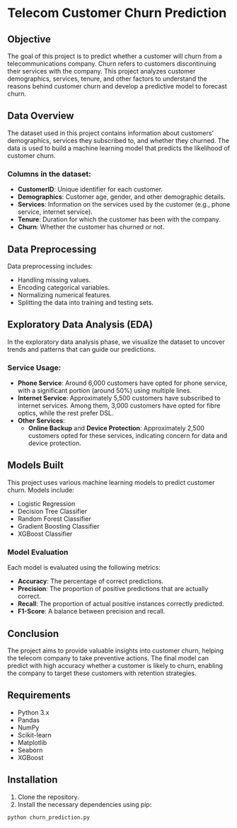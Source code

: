 # Telecom Customer Churn Prediction

## Objective
The goal of this project is to predict whether a customer will churn from a telecommunications company. Churn refers to customers discontinuing their services with the company. This project analyzes customer demographics, services, tenure, and other factors to understand the reasons behind customer churn and develop a predictive model to forecast churn.

## Data Overview
The dataset used in this project contains information about customers' demographics, services they subscribed to, and whether they churned. The data is used to build a machine learning model that predicts the likelihood of customer churn.

### Columns in the dataset:
- **CustomerID**: Unique identifier for each customer.
- **Demographics**: Customer age, gender, and other demographic details.
- **Services**: Information on the services used by the customer (e.g., phone service, internet service).
- **Tenure**: Duration for which the customer has been with the company.
- **Churn**: Whether the customer has churned or not.

## Data Preprocessing
Data preprocessing includes:
- Handling missing values.
- Encoding categorical variables.
- Normalizing numerical features.
- Splitting the data into training and testing sets.

## Exploratory Data Analysis (EDA)
In the exploratory data analysis phase, we visualize the dataset to uncover trends and patterns that can guide our predictions.

### Service Usage:
- **Phone Service**: Around 6,000 customers have opted for phone service, with a significant portion (around 50%) using multiple lines.
- **Internet Service**: Approximately 5,500 customers have subscribed to internet services. Among them, 3,000 customers have opted for fibre optics, while the rest prefer DSL.
- **Other Services**: 
  - **Online Backup** and **Device Protection**: Approximately 2,500 customers opted for these services, indicating concern for data and device protection.

## Models Built
This project uses various machine learning models to predict customer churn. Models include:
- Logistic Regression
- Decision Tree Classifier
- Random Forest Classifier
- Gradient Boosting Classifier
- XGBoost Classifier

### Model Evaluation
Each model is evaluated using the following metrics:
- **Accuracy**: The percentage of correct predictions.
- **Precision**: The proportion of positive predictions that are actually correct.
- **Recall**: The proportion of actual positive instances correctly predicted.
- **F1-Score**: A balance between precision and recall.

## Conclusion
The project aims to provide valuable insights into customer churn, helping the telecom company to take preventive actions. The final model can predict with high accuracy whether a customer is likely to churn, enabling the company to target these customers with retention strategies.

## Requirements
- Python 3.x
- Pandas
- NumPy
- Scikit-learn
- Matplotlib
- Seaborn
- XGBoost

## Installation
1. Clone the repository.
2. Install the necessary dependencies using pip:
 ```bash
python churn_prediction.py
